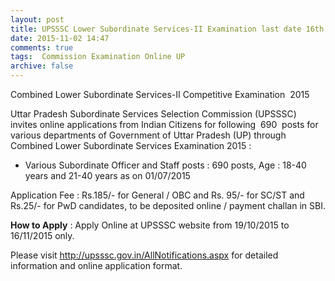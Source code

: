 ```yaml
---
layout: post
title: UPSSSC Lower Subordinate Services-II Examination last date 16th Nov-2015   
date: 2015-11-02 14:47
comments: true
tags:  Commission Examination Online UP 
archive: false
---
```

Combined Lower Subordinate Services-II Competitive Examination  2015 

Uttar Pradesh Subordinate Services Selection Commission (UPSSSC) invites online applications from Indian Citizens for following  690  posts for various departments of Government of Uttar Pradesh (UP) through Combined Lower Subordinate Services Examination 2015 :     


- Various Subordinate Officer and Staff posts : 690 posts, Age : 18-40 years and 21-40 years as on 01/07/2015


Application Fee : Rs.185/- for General / OBC and Rs. 95/- for SC/ST and Rs.25/- for PwD candidates, to be deposited online / payment challan in SBI. 

**How to Apply** : Apply Online at UPSSSC website from 19/10/2015 to 16/11/2015 only.  

Please visit <http://upsssc.gov.in/AllNotifications.aspx> for detailed information and online application format. 



